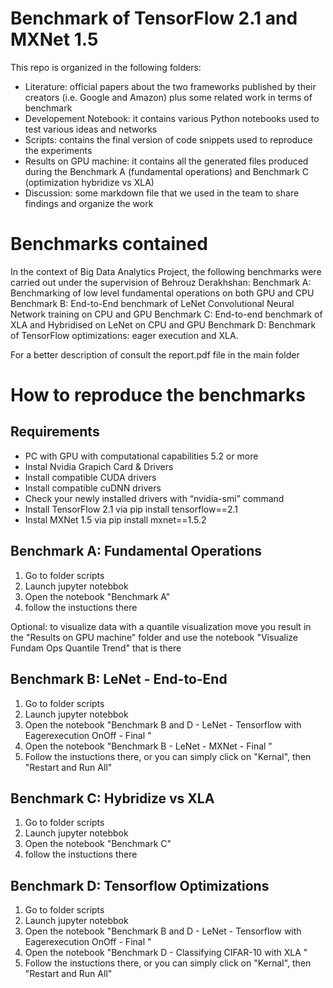 # Benchmark of TensorFlow 2.1 and MXNet 1.5

This repo is organized in the following folders:
- Literature: official papers about the two frameworks published by their creators (i.e. Google and Amazon) plus some related work in terms of benchmark
- Developement Notebook: it contains various Python notebooks used to test various ideas and networks
- Scripts: contains the final version of code snippets used to reproduce the experiments
- Results on GPU machine: it contains all the generated files produced during the Benchmark A (fundamental operations) and Benchmark C (optimization hybridize vs XLA)
- Discussion: some markdown file that we used in the team to share findings and organize the work

# Benchmarks contained

In the context of Big Data Analytics Project, the following benchmarks were carried out under the supervision of Behrouz Derakhshan:
Benchmark A: Benchmarking of low level fundamental operations on both GPU and CPU
Benchmark B: End-to-End benchmark of LeNet Convolutional Neural Network training on CPU and GPU
Benchmark C: End-to-end benchmark of XLA and Hybridised on LeNet on CPU and GPU
Benchmark D: Benchmark of TensorFlow optimizations: eager execution and XLA.

For a better description of consult the report.pdf file in the main folder

# How to reproduce the benchmarks

## Requirements
- PC with GPU with computational capabilities 5.2 or more
- Instal Nvidia Grapich Card & Drivers
- Install compatible CUDA drivers
- Install compatible cuDNN drivers
- Check your newly installed drivers with “nvidia-smi” command
- Install TensorFlow 2.1 via pip install tensorflow==2.1
- Instal MXNet 1.5 via pip install mxnet==1.5.2

## Benchmark A: Fundamental Operations

1. Go to folder scripts
2. Launch jupyter notebbok
3. Open the notebook "Benchmark A"
4. follow the instuctions there

Optional: to visualize data with a quantile visualization move you result in the "Results on GPU machine" folder and use the notebook "Visualize Fundam Ops Quantile Trend" that is there

## Benchmark B: LeNet - End-to-End

1. Go to folder scripts
2. Launch jupyter notebbok
3. Open the notebook "Benchmark B and D - LeNet  - Tensorflow with Eagerexecution OnOff - Final "
4. Open the notebook "Benchmark B - LeNet  - MXNet - Final "
5. Follow the instuctions there, or you can simply click on "Kernal", then "Restart and Run All"

## Benchmark C: Hybridize vs XLA
1. Go to folder scripts
2. Launch jupyter notebbok
3. Open the notebook "Benchmark C"
4. follow the instuctions there

## Benchmark D: Tensorflow Optimizations

1. Go to folder scripts
2. Launch jupyter notebbok
3. Open the notebook "Benchmark B and D - LeNet  - Tensorflow with Eagerexecution OnOff - Final "
4. Open the notebook "Benchmark D - Classifying CIFAR-10 with XLA "
5. Follow the instuctions there, or you can simply click on "Kernal", then "Restart and Run All"


